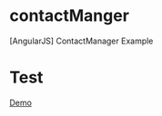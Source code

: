 contactManger
=============

[AngularJS] ContactManager Example


# Test
[Demo](https://c9.io/cosinusweb/contactmanger/workspace/app/index.html)
